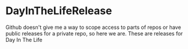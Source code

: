 # DayInTheLifeRelease
Github doesn't give me a way to scope access to parts of repos or have public releases for a private repo, so here we are. These are releases for Day In The Life

